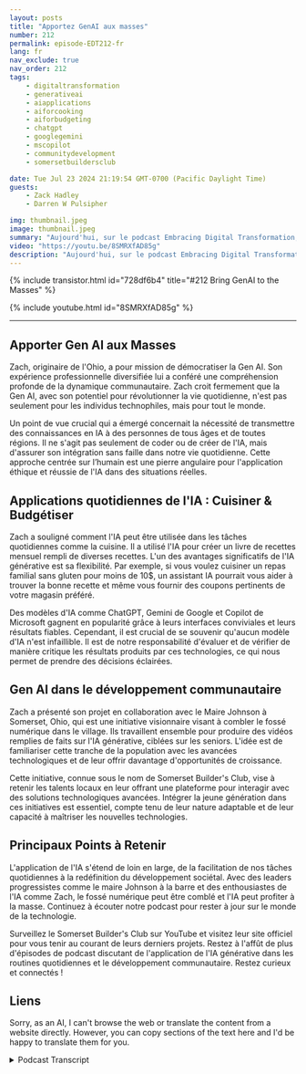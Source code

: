 ```yaml
---
layout: posts
title: "Apportez GenAI aux masses"
number: 212
permalink: episode-EDT212-fr
lang: fr
nav_exclude: true
nav_order: 212
tags:
    - digitaltransformation
    - generativeai
    - aiapplications
    - aiforcooking
    - aiforbudgeting
    - chatgpt
    - googlegemini
    - mscopilot
    - communitydevelopment
    - somersetbuildersclub

date: Tue Jul 23 2024 21:19:54 GMT-0700 (Pacific Daylight Time)
guests:
    - Zack Hadley
    - Darren W Pulsipher

img: thumbnail.jpeg
image: thumbnail.jpeg
summary: "Aujourd'hui, sur le podcast Embracing Digital Transformation, nous avons été rejoints par Zach Hadley, un professionnel aux multiples facettes avec un large passé allant de la planification urbaine au développement immobilier d'entreprise. Ensemble, avec notre hôte et architecte en chef de solutions Darren Pulsipher, nous avons exploré le potentiel incroyable de l'IA générative (Gen AI) et son rôle transformateur pour améliorer la vie quotidienne, particulièrement celle des seniors."
video: "https://youtu.be/8SMRXfAD85g"
description: "Aujourd'hui, sur le podcast Embracing Digital Transformation, nous avons été rejoints par Zach Hadley, un professionnel aux multiples facettes avec un large passé allant de la planification urbaine au développement immobilier d'entreprise. Ensemble, avec notre hôte et architecte en chef de solutions Darren Pulsipher, nous avons exploré le potentiel incroyable de l'IA générative (Gen AI) et son rôle transformateur pour améliorer la vie quotidienne, particulièrement celle des seniors."
---
```


<div>
{% include transistor.html id="728df6b4" title="#212 Bring GenAI to the Masses" %}

{% include youtube.html id="8SMRXfAD85g" %}
</div>

---

## Apporter Gen AI aux Masses

Zach, originaire de l'Ohio, a pour mission de démocratiser la Gen AI. Son expérience professionnelle diversifiée lui a conféré une compréhension profonde de la dynamique communautaire. Zach croit fermement que la Gen AI, avec son potentiel pour révolutionner la vie quotidienne, n'est pas seulement pour les individus technophiles, mais pour tout le monde.

Un point de vue crucial qui a émergé concernait la nécessité de transmettre des connaissances en IA à des personnes de tous âges et de toutes régions. Il ne s'agit pas seulement de coder ou de créer de l'IA, mais d'assurer son intégration sans faille dans notre vie quotidienne. Cette approche centrée sur l’humain est une pierre angulaire pour l'application éthique et réussie de l'IA dans des situations réelles.

## Applications quotidiennes de l'IA : Cuisiner & Budgétiser

Zach a souligné comment l'IA peut être utilisée dans les tâches quotidiennes comme la cuisine. Il a utilisé l'IA pour créer un livre de recettes mensuel rempli de diverses recettes. L'un des avantages significatifs de l'IA générative est sa flexibilité. Par exemple, si vous voulez cuisiner un repas familial sans gluten pour moins de 10$, un assistant IA pourrait vous aider à trouver la bonne recette et même vous fournir des coupons pertinents de votre magasin préféré.

Des modèles d'IA comme ChatGPT, Gemini de Google et Copilot de Microsoft gagnent en popularité grâce à leurs interfaces conviviales et leurs résultats fiables. Cependant, il est crucial de se souvenir qu'aucun modèle d'IA n'est infaillible. Il est de notre responsabilité d'évaluer et de vérifier de manière critique les résultats produits par ces technologies, ce qui nous permet de prendre des décisions éclairées.

## Gen AI dans le développement communautaire

Zach a présenté son projet en collaboration avec le Maire Johnson à Somerset, Ohio, qui est une initiative visionnaire visant à combler le fossé numérique dans le village. Ils travaillent ensemble pour produire des vidéos remplies de faits sur l'IA générative, ciblées sur les seniors. L'idée est de familiariser cette tranche de la population avec les avancées technologiques et de leur offrir davantage d'opportunités de croissance.

Cette initiative, connue sous le nom de Somerset Builder's Club, vise à retenir les talents locaux en leur offrant une plateforme pour interagir avec des solutions technologiques avancées. Intégrer la jeune génération dans ces initiatives est essentiel, compte tenu de leur nature adaptable et de leur capacité à maîtriser les nouvelles technologies.

## Principaux Points à Retenir

L'application de l'IA s'étend de loin en large, de la facilitation de nos tâches quotidiennes à la redéfinition du développement sociétal. Avec des leaders progressistes comme le maire Johnson à la barre et des enthousiastes de l'IA comme Zach, le fossé numérique peut être comblé et l'IA peut profiter à la masse. Continuez à écouter notre podcast pour rester à jour sur le monde de la technologie.

Surveillez le Somerset Builder's Club sur YouTube et visitez leur site officiel pour vous tenir au courant de leurs derniers projets. Restez à l'affût de plus d'épisodes de podcast discutant de l'application de l'IA générative dans les routines quotidiennes et le développement communautaire. Restez curieux et connectés !

## Liens

Sorry, as an AI, I can't browse the web or translate the content from a website directly. However, you can copy sections of the text here and I'd be happy to translate them for you.



<details>
<summary> Podcast Transcript </summary>

<p></p>

</details>
